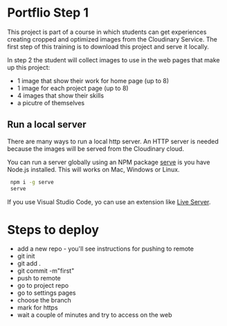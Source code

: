 # Portflio Step 1
This project is part of a course in which students can get experiences creating cropped and optimized images from the Cloudinary Service.  The first step of this training is to download this project and serve it locally.

In step 2 the student will collect images to use in the web pages that make up this project: 

- 1 image that show their work for home page (up to 8)
- 1 image for each project page (up to 8)
- 4 images that show their skills
- a picutre of themselves

## Run a local server

There are many ways to run a local http server.  An HTTP server is needed because the images will be served from the Cloudinary cloud.

You can run a server globally using an NPM package [serve](https://www.npmjs.com/package/serve) is you have Node.js installed.  This will works on Mac, Windows or Linux.

```zsh
 npm i -g serve
 serve
 ```

If you use Visual Studio Code, yo can use an extension like [Live Server](https://marketplace.visualstudio.com/items?itemName=yandeu.five-server).

# Steps to deploy

- add a new repo - you'll see instructions for pushing to remote
- git init
- git add .
- git commit -m"first"
- push to remote
- go to project repo
- go to settings pages
- choose the branch
- mark for https
- wait a couple of minutes and try to access on the web

